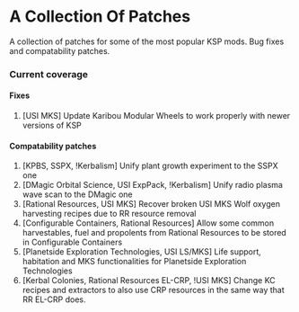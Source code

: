 # A Collection Of Patches

A collection of patches for some of the most popular KSP mods. Bug fixes and compatability patches.

### Current coverage
#### Fixes
1. [USI MKS] Update Karibou Modular Wheels to work properly with newer versions of KSP

#### Compatability patches
1. [KPBS, SSPX, !Kerbalism] Unify plant growth experiment to the SSPX one
2. [DMagic Orbital Science, USI ExpPack, !Kerbalism] Unify radio plasma wave scan to the DMagic one
3. [Rational Resources, USI MKS] Recover broken USI MKS Wolf oxygen harvesting recipes due to RR resource removal
4. [Configurable Containers, Rational Resources] Allow some common harvestables, fuel and propolents from Rational Resources to be stored in Configurable Containers
5. [Planetside Exploration Technologies, USI LS/MKS] Life support, habitation and MKS functionalities for Planetside Exploration Technologies
6. [Kerbal Colonies, Rational Resources EL-CRP, !USI MKS] Change KC recipes and extractors to also use CRP resources in the same way that RR EL-CRP does.
